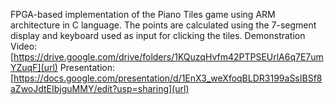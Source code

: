 FPGA-based implementation of the Piano Tiles game using ARM architecture in C language.
The points are calculated using the 7-segment display and keyboard used as input for clicking the tiles.
Demonstration Video: [https://drive.google.com/drive/folders/1KQuzqHvfm42PTPSEUrlA6q7E7umYZuqF](url)
Presentation: [https://docs.google.com/presentation/d/1EnX3_weXfoqBLDR3199aSsIBSf8aZwoJdtEIbjguMMY/edit?usp=sharing](url)  
